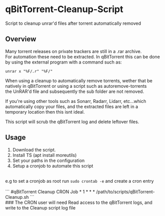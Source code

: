 # qBitTorrent-Cleanup-Script
Script to cleanup unrar'd files after torrent automatically removed



Overview
-------------

Many torrent releases on private trackers are still in a .rar archive.<br />
For automation these need to be extracted. In qBitTorrent this can be done <br />
by using the external program with a command such as:<br />

<code>unrar x "%F/*.r*" "%F/"</code>

When using a cleanup to automatically remove torrents, wether that be<br />
natively in qBitTorrent or using a script such as autoremove-torrents<br />
the UnRAR'd file and subsequently the sub folder are not removed.<br />

If you're using other tools such as Sonarr, Radarr, Lidarr, etc...which<br />
automatically copy your files, and the extracted files are left in a<br />
temporary location then this isnt ideal.<br />

This script will scrub the qBitTorrent log and delete leftover files.

Usage
--------------

1. Download the script.
2. Install TS (apt install moreutils)
3. Set your paths in the configuration
4. Setup a cronjob to automate this script
<br />
e.g to set a cronjob as root run <code>sudo crontab -e</code> and create a cron entry
<br />
<br />
```
#qBitTorrent Cleanup CRON Job
* 1 * * * /path/to/scripts/qBitTorrent-Cleanup.sh
```
<br />
### The CRON user will need Read access to the qBitTorrent logs, and write to the Cleanup script log file
<br />
